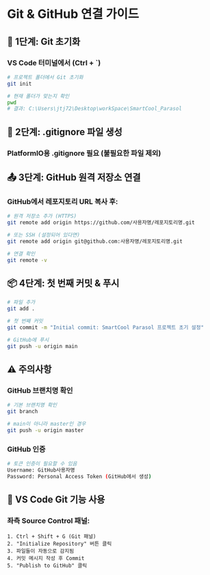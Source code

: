 # Git & GitHub 연결 가이드

## 🔧 **1단계: Git 초기화**

### VS Code 터미널에서 (Ctrl + `)
```bash
# 프로젝트 폴더에서 Git 초기화
git init

# 현재 폴더가 맞는지 확인
pwd
# 결과: C:\Users\jtj72\Desktop\workSpace\SmartCool_Parasol
```

## 📁 **2단계: .gitignore 파일 생성**

### PlatformIO용 .gitignore 필요 (불필요한 파일 제외)

## 📤 **3단계: GitHub 원격 저장소 연결**

### GitHub에서 레포지토리 URL 복사 후:
```bash
# 원격 저장소 추가 (HTTPS)
git remote add origin https://github.com/사용자명/레포지토리명.git

# 또는 SSH (설정되어 있다면)
git remote add origin git@github.com:사용자명/레포지토리명.git

# 연결 확인
git remote -v
```

## 📦 **4단계: 첫 번째 커밋 & 푸시**

```bash
# 파일 추가
git add .

# 첫 번째 커밋
git commit -m "Initial commit: SmartCool Parasol 프로젝트 초기 설정"

# GitHub에 푸시
git push -u origin main
```

## ⚠️ **주의사항**

### GitHub 브랜치명 확인
```bash
# 기본 브랜치명 확인
git branch

# main이 아니라 master인 경우
git push -u origin master
```

### GitHub 인증
```bash
# 토큰 인증이 필요할 수 있음
Username: GitHub사용자명
Password: Personal Access Token (GitHub에서 생성)
```

## 🚀 **VS Code Git 기능 사용**

### 좌측 Source Control 패널:
```
1. Ctrl + Shift + G (Git 패널)
2. "Initialize Repository" 버튼 클릭
3. 파일들이 자동으로 감지됨
4. 커밋 메시지 작성 후 Commit
5. "Publish to GitHub" 클릭
```